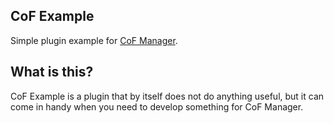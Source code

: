 ## CoF Example

Simple plugin example for [CoF Manager](https://github.com/2010kohtep/CoF_Manager).

## What is this?

CoF Example is a plugin that by itself does not do anything useful, but it can come in handy when you need to develop something for CoF Manager.